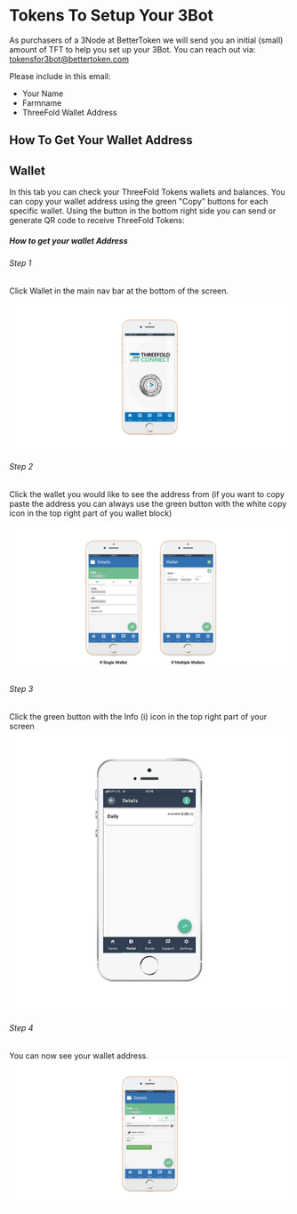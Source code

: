 # Tokens To Setup Your 3Bot

As purchasers of a 3Node at BetterToken we will send you an initial (small) amount of TFT to help you set up your 3Bot.
You can reach out via: [tokensfor3bot@bettertoken.com](mailto:tokensfor3bot@bettertoken.com)

Please include in this email:

- Your Name
- Farmname
- ThreeFold Wallet Address


## How To Get Your Wallet Address

## Wallet

In this tab you can check your ThreeFold Tokens wallets and balances. You can copy your wallet address using the green "Copy" buttons for each specific wallet. Using the button in the bottom right side you can send or generate QR code to receive ThreeFold Tokens:

##### How to get your wallet Address

###### Step 1

Click Wallet in the main nav bar at the bottom of the screen.

![](./img/homescreen_wallet.png)

###### Step 2

Click the wallet you would like to see the address from (if you want to copy paste the address you can always use the green button with the white copy icon in the top right part of you wallet block)

![](./img/wallet_overview.png)

###### Step 3

Click the green button with the Info (i) icon in the top right part of your screen
![](./img/wallet_details.png)

###### Step 4

You can now see your wallet address.
![](./img/wallet_address.png)